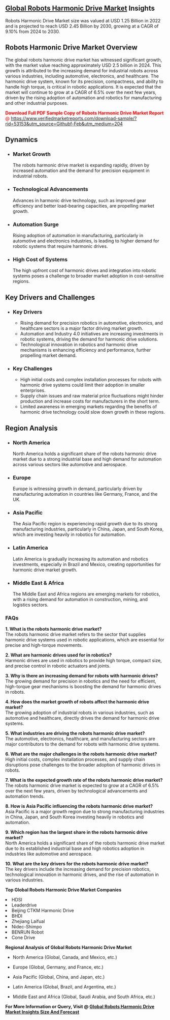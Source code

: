 <h2><a href="https://www.verifiedmarketreports.com/download-sample/?rid=53153&amp;utm_source=Githubf&amp;utm_medium=204" target="_blank">Global Robots Harmonic Drive Market</a> Insights</h2><p>Robots Harmonic Drive Market size was valued at USD 1.25 Billion in 2022 and is projected to reach USD 2.45 Billion by 2030, growing at a CAGR of 9.10% from 2024 to 2030.</p><p> <h2>Robots Harmonic Drive Market Overview</h2> <p>The global robots harmonic drive market has witnessed significant growth, with the market value reaching approximately USD 2.5 billion in 2024. This growth is attributed to the increasing demand for industrial robots across various industries, including automotive, electronics, and healthcare. The harmonic drive system, known for its precision, compactness, and ability to handle high torque, is critical in robotic applications. It is expected that the market will continue to grow at a CAGR of 6.5% over the next few years, driven by the rising adoption of automation and robotics for manufacturing and other industrial purposes.</p> <p><p><span class=""><span style="color: #ff0000;"><strong>Download Full PDF Sample Copy of Robots Harmonic Drive Market Report</strong> @ </span><a href="https://www.verifiedmarketreports.com/download-sample/?rid=53153&amp;utm_source=Githubf-Feb&amp;utm_medium=204" target="_blank">https://www.verifiedmarketreports.com/download-sample/?rid=53153&amp;utm_source=Githubf-Feb&amp;utm_medium=204</a></span></p></p> <h2>Dynamics</h2> <ul> <li><h3>Market Growth</h3> The robots harmonic drive market is expanding rapidly, driven by increased automation and the demand for precision equipment in industrial robots.</li> <li><h3>Technological Advancements</h3> Advances in harmonic drive technology, such as improved gear efficiency and better load-bearing capacities, are propelling market growth.</li> <li><h3>Automation Surge</h3> Rising adoption of automation in manufacturing, particularly in automotive and electronics industries, is leading to higher demand for robotic systems that require harmonic drives.</li> <li><h3>High Cost of Systems</h3> The high upfront cost of harmonic drives and integration into robotic systems poses a challenge to broader market adoption in cost-sensitive regions.</li> </ul> <h2>Key Drivers and Challenges</h2> <ul> <li><h3>Key Drivers</h3> <ul> <li>Rising demand for precision robotics in automotive, electronics, and healthcare sectors is a major factor driving market growth.</li> <li>Automation and Industry 4.0 initiatives are increasing investments in robotic systems, driving the demand for harmonic drive solutions.</li> <li>Technological innovation in robotics and harmonic drive mechanisms is enhancing efficiency and performance, further propelling market demand.</li> </ul> </li> <li><h3>Key Challenges</h3> <ul> <li>High initial costs and complex installation processes for robots with harmonic drive systems could limit their adoption in smaller enterprises.</li> <li>Supply chain issues and raw material price fluctuations might hinder production and increase costs for manufacturers in the short term.</li> <li>Limited awareness in emerging markets regarding the benefits of harmonic drive technology could slow down growth in these regions.</li> </ul> </li> </ul> <h2>Region Analysis</h2> <ul> <li><h3>North America</h3> North America holds a significant share of the robots harmonic drive market due to a strong industrial base and high demand for automation across various sectors like automotive and aerospace.</li> <li><h3>Europe</h3> Europe is witnessing growth in demand, particularly driven by manufacturing automation in countries like Germany, France, and the UK.</li> <li><h3>Asia Pacific</h3> The Asia Pacific region is experiencing rapid growth due to its strong manufacturing industries, particularly in China, Japan, and South Korea, which are investing heavily in robotics for automation.</li> <li><h3>Latin America</h3> Latin America is gradually increasing its automation and robotics investments, especially in Brazil and Mexico, creating opportunities for harmonic drive market growth.</li> <li><h3>Middle East & Africa</h3> The Middle East and Africa regions are emerging markets for robotics, with a rising demand for automation in construction, mining, and logistics sectors.</li> </ul> <h3>FAQs</h3> <p><strong>1. What is the robots harmonic drive market?</strong><br> The robots harmonic drive market refers to the sector that supplies harmonic drive systems used in robotic applications, which are essential for precise and high-torque movements.</p> <p><strong>2. What are harmonic drives used for in robotics?</strong><br> Harmonic drives are used in robotics to provide high torque, compact size, and precise control in robotic actuators and joints.</p> <p><strong>3. Why is there an increasing demand for robots with harmonic drives?</strong><br> The growing demand for precision in robotics and the need for efficient, high-torque gear mechanisms is boosting the demand for harmonic drives in robots.</p> <p><strong>4. How does the market growth of robots affect the harmonic drive market?</strong><br> The growing adoption of industrial robots in various industries, such as automotive and healthcare, directly drives the demand for harmonic drive systems.</p> <p><strong>5. What industries are driving the robots harmonic drive market?</strong><br> The automotive, electronics, healthcare, and manufacturing sectors are major contributors to the demand for robots with harmonic drive systems.</p> <p><strong>6. What are the major challenges in the robots harmonic drive market?</strong><br> High initial costs, complex installation processes, and supply chain disruptions pose challenges to the broader adoption of harmonic drives in robots.</p> <p><strong>7. What is the expected growth rate of the robots harmonic drive market?</strong><br> The robots harmonic drive market is expected to grow at a CAGR of 6.5% over the next few years, driven by technological advancements and automation trends.</p> <p><strong>8. How is Asia Pacific influencing the robots harmonic drive market?</strong><br> Asia Pacific is a major growth region due to strong manufacturing industries in China, Japan, and South Korea investing heavily in robotics and automation.</p> <p><strong>9. Which region has the largest share in the robots harmonic drive market?</strong><br> North America holds a significant share of the robots harmonic drive market due to its established industrial base and high robotics adoption in industries like automotive and aerospace.</p> <p><strong>10. What are the key drivers for the robots harmonic drive market?</strong><br> The key drivers include the increasing demand for precision robotics, technological innovation in harmonic drives, and the rise of automation in various industries.</p> </p><p><strong>Top Global Robots Harmonic Drive Market Companies</strong></p><div data-test-id=""><p><li>HDSI</li><li> Leaderdrive</li><li> Beijing CTKM Harmonic Drive</li><li> BHDI</li><li> Zhejiang Laifual</li><li> Nidec-Shimpo</li><li> BENRUN Robot</li><li> Cone Drive</li></p><div><strong>Regional Analysis of&nbsp;Global Robots Harmonic Drive Market</strong></div><ul><li dir="ltr"><p dir="ltr">North America&nbsp;(Global, Canada, and Mexico, etc.)</p></li><li dir="ltr"><p dir="ltr">Europe (Global, Germany, and France, etc.)</p></li><li dir="ltr"><p dir="ltr">Asia Pacific&nbsp;(Global, China, and Japan, etc.)</p></li><li dir="ltr"><p dir="ltr">Latin America&nbsp;(Global, Brazil, and Argentina, etc.)</p></li><li dir="ltr">Middle East and Africa&nbsp;(Global, Saudi Arabia, and South Africa, etc.)</li></ul><p><strong>For More Information or Query, Visit @&nbsp;</strong><strong><a href="https://www.verifiedmarketreports.com/product/global-robots-harmonic-drive-market-2019-by-manufacturers-regions-type-and-application-forecast-to-2024/?utm_source=Githubf&amp;utm_medium=204" target="_blank">Global Robots Harmonic Drive Market Insights Size And Forecast</a></strong></p></div>
